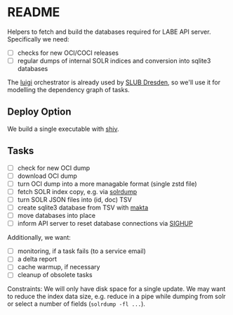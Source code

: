 # README

Helpers to fetch and build the databases required for LABE API server. Specifically we need:

* [ ] checks for new OCI/COCI releases
* [ ] regular dumps of internal SOLR indices and conversion into sqlite3 databases

The [luigi](https://github.com/spotify/luigi) orchestrator is already used by
[SLUB Dresden](https://www.slub-dresden.de/), so we'll use it for modelling the
dependency graph of tasks.

## Deploy Option

We build a single executable with [shiv](https://github.com/linkedin/shiv).

## Tasks

* [ ] check for new OCI dump
* [ ] download OCI dump
* [ ] turn OCI dump into a more managable format (single zstd file)
* [ ] fetch SOLR index copy, e.g. via [solrdump](https://github.com/ubleipzig/solrdump)
* [ ] turn SOLR JSON files into (id, doc) TSV
* [ ] create sqlite3 database from TSV with [makta](https://github.com/miku/labe/tree/main/go/ckit#makta)
* [ ] move databases into place
* [ ] inform API server to reset database connections via [SIGHUP](https://en.wikipedia.org/wiki/SIGHUP)

Additionally, we want:

* [ ] monitoring, if a task fails (to a service email)
* [ ] a delta report
* [ ] cache warmup, if necessary
* [ ] cleanup of obsolete tasks

Constraints: We will only have disk space for a single update. We may want to
reduce the index data size, e.g. reduce in a pipe while dumping from solr or
select a number of fields (`solrdump -fl ...`).
